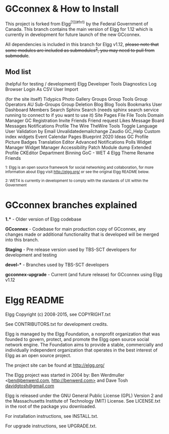 <h1>GCconnex & How to Install</h1>
This project is forked from Elgg<sup>[1](#fn1)</sup> by the Federal Government of Canada. This branch contains the main version of Elgg for 1.12 which is currently in development for future launch of the new GCconnex.

All dependencies is included in this branch for Elgg v1.12, <s>please note that some modules are included as submodules<sup>[2](#fn2)</sup>, you may need to pull from submodule</s>.

<h2>Mod list</h2>
(helpful for testing / development)
Elgg Developer Tools
Diagnostics
Log Browser
Login As
CSV User Import

(for the site itself)
Tidypics Photo Gallery
Groups
Group Tools
Group Operators
AU Sub-Groups
Group Deletion
Blog
Blog Tools
Bookmarks
User Dashboard
Members
Search
Sphinx Search	(needs sphinx search service running to connect to if you want to use it)
Site Pages
File
File Tools
Domain Manager
GC Registration
Invite Friends
Friend request
Likes
Message Board
Messages
Notifications
Profile
The Wire
TheWire Tools
Toggle Language
User Validation by Email
Unvalidatedemailchange
Zaudio
GC_Help
Custom index widgets
Event Calendar
Pages
Blueprint 2020 Ideas
GC Profile Picture Badges
Translation Editor
Advanced Notifications
Polls
Widget Manager
Widget Manager Accessibility Patch
Module dump
Extended Profile
CKEditor
Department Binning
GoC - WET 4 Elgg Theme
Rename Friends

<sub><a name="fn1">1</a>: Elgg is an open source framework  for social networking and collaboration, for more information about Elgg visit http://elgg.org/ or see the original Elgg README below.</sub>

<sub><a name="fn2">2</a>: WET4 is currently in development to comply with the standards of UX within the Government</sub>

<h1>GCconnex branches explained</h1>
<strong>1.*</strong> - Older version of Elgg codebase

<strong>GCconnex</strong> - Codebase for main production copy of GCconnex, any changes made or additional functionality that is developed will be merged into this branch.

<strong>Staging</strong> - Pre release version used by TBS-SCT developers for development and testing

<strong>devel-*</strong> - Branches used by TBS-SCT developers

<strong>gcconnex-upgrade</strong> - Current (and future release) for GCconnex using Elgg v1.12

<h1>Elgg README</h1>

Elgg
Copyright (c) 2008-2015, see COPYRIGHT.txt

See CONTRIBUTORS.txt for development credits.

Elgg is managed by the Elgg Foundation, a nonprofit organization that was
founded to govern, protect, and promote the Elgg open source social network
engine.  The Foundation aims to provide a stable, commercially and
individually independent organization that operates in the best interest of Elgg
as an open source project.

The project site can be found at http://elgg.org/

The Elgg project was started in 2004 by:
Ben Werdmuller <ben@benwerd.com, http://benwerd.com> and
Dave Tosh <davidgtosh@gmail.com>

Elgg is released under the GNU General Public License (GPL) Version 2 and the
Massachusetts Institute of Technology (MIT) License. See LICENSE.txt 
in the root of the package you downloaded.

For installation instructions, see INSTALL.txt.

For upgrade instructions, see UPGRADE.txt.
